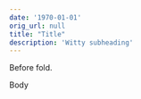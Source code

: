 ```yaml
---
date: '1970-01-01'
orig_url: null
title: "Title"
description: 'Witty subheading'
---
```


Before fold.<!--more--> 

Body
